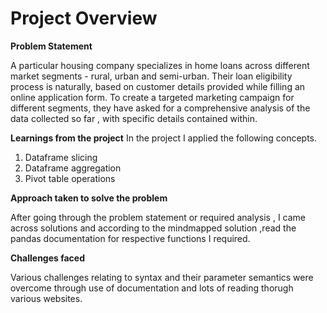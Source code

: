 # Project Overview

**Problem Statement**

A particular housing company specializes in home loans across different market segments - rural, urban and semi-urban. Their loan eligibility process is naturally, based on customer details provided while filling an online application form. To create a targeted marketing campaign for different segments, they have asked for a comprehensive analysis of the data collected so far , with specific details contained within.

**Learnings from the project**
In the project I applied the following concepts.

1. Dataframe slicing 
2. Dataframe aggregation 
3. Pivot table operations 

**Approach taken to solve the problem**

After going through the problem statement or required analysis , I came across solutions and according to the mindmapped solution ,read the pandas documentation for respective functions I required.

**Challenges faced**

Various challenges relating to syntax and their parameter semantics were overcome through use of documentation and lots of reading thorugh various websites.
